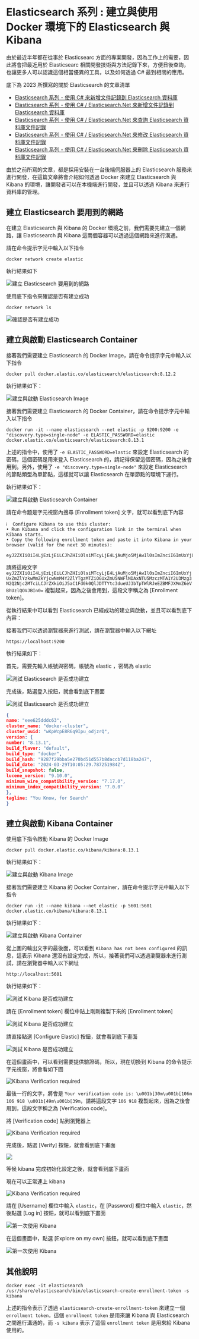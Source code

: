 # Elasticsearch 系列 : 建立與使用 Docker 環境下的 Elasticsearch 與 Kibana

由於最近半年都在從事於 Elasticsearc 方面的專案開發，因為工作上的需要，因此將會把最近用於 Elasticsearc 相關開發技術與方法記錄下來，方便日後查詢，也讓更多人可以認識這個相當優異的工具，以及如何透過 C# 最到相關的應用。

底下為 2023 所撰寫的關於 Elasticsearch 的文章清單

* [Elasticsearch 系列 - 使用 C# 來新增文件記錄到 Elasticsearch 資料庫](https://csharpkh.blogspot.com/2023/12/Elasticsearch-Create-Document-Index-Mapping.html)
* [Elasticsearch 系列 - 使用 C# / Elasticsearch.Net 來新增文件記錄到 Elasticsearch 資料庫](https://csharpkh.blogspot.com/2023/12/Elasticsearch-Elasticsearch.Net-Create-Document-Index-Mapping.html)
* [Elasticsearch 系列 - 使用 C# / Elasticsearch.Net 來查詢 Elasticsearch 資料庫文件記錄](https://csharpkh.blogspot.com/2023/12/Elasticsearch-Elasticsearch.Net-Retrive-Query-Term-Size-ElasticsearchType-IdProperty.html)
* [Elasticsearch 系列 - 使用 C# / Elasticsearch.Net 來修改 Elasticsearch 資料庫文件記錄](https://csharpkh.blogspot.com/2023/12/Elasticsearch-Elasticsearch.Net-Update-doc-updateasync.html)
* [Elasticsearch 系列 - 使用 C# / Elasticsearch.Net 來刪除 Elasticsearch 資料庫文件記錄](https://csharpkh.blogspot.com/2023/12/Elasticsearch-Elasticsearch.Net-Delete-doc-deleteasync.html)

由於之前所寫的文章，都是採用安裝在一台後端伺服器上的 Elasticsearch 服務來進行開發，在這篇文章將會介紹如何透過 Docker 來建立 Elasticsearch 與 Kibana 的環境，讓開發者可以在本機端進行開發，並且可以透過 Kibana 來進行資料庫的管理。

## 建立 Elasticsearch 要用到的網路

在建立 Elasticsearch 與 Kibana 的 Docker 環境之前，我們需要先建立一個網路，讓 Elasticsearch 與 Kibana 這兩個容器可以透過這個網路來進行溝通。

請在命令提示字元中輸入以下指令

```shell
docker network create elastic
```

執行結果如下

![建立 Elasticsearch 要用到的網路](../Images/cs2024-9999.png)

使用底下指令來確認是否有建立成功

```shell
docker network ls
```

![確認是否有建立成功](../Images/cs2024-9998.png)

## 建立與啟動 Elasticsearch Container

接著我們需要建立 Elasticsearch 的 Docker Image，請在命令提示字元中輸入以下指令

```shell
docker pull docker.elastic.co/elasticsearch/elasticsearch:8.12.2
```

執行結果如下：

![建立與啟動 Elasticsearch Image](../Images/cs2024-9997.png)

接著我們需要建立 Elasticsearch 的 Docker Container，請在命令提示字元中輸入以下指令

```shell
docker run -it --name elasticsearch --net elastic -p 9200:9200 -e "discovery.type=single-node" -e ELASTIC_PASSWORD=elastic docker.elastic.co/elasticsearch/elasticsearch:8.13.1
```

上述的指令中，使用了 `-e ELASTIC_PASSWORD=elastic` 來設定 Elasticsearch 的密碼，這個密碼是用來登入 Elasticsearch 的，請記得保留這個密碼，因為之後會用到。另外，使用了 `-e "discovery.type=single-node"` 來設定 Elasticsearch 的節點類型為單節點，這樣就可以讓 Elasticsearch 在單節點的環境下運行。

執行結果如下：

![建立與啟動 Elasticsearch Container](../Images/cs2024-9995.png)


請在命令題是字元視窗內搜尋 [Enrollment token] 文字，就可以看到底下內容

```
ℹ️  Configure Kibana to use this cluster:
• Run Kibana and click the configuration link in the terminal when Kibana starts.
• Copy the following enrollment token and paste it into Kibana in your browser (valid for the next 30 minutes):
  eyJ2ZXIiOiI4LjEzLjEiLCJhZHIiOlsiMTcyLjE4LjAuMjo5MjAwIl0sImZnciI6ImUxYjUxZmZlYzkwMmZkYjcwNmM4Y2ZlYTgzMTZiOGUxZmU5NWFlNDAxNTU5MzczMTA1Y2U3Mzg3N2Q2Njc2MTciLCJrZXkiOiJ5aC1Fd0k0QlJDTTYtc3dueUJ3bTpTWlRJeEZBMFJXMmZ6eVBhUzlQOVJBIn0=
  ```

請將這段文字 `eyJ2ZXIiOiI4LjEzLjEiLCJhZHIiOlsiMTcyLjE4LjAuMjo5MjAwIl0sImZnciI6ImUxYjUxZmZlYzkwMmZkYjcwNmM4Y2ZlYTgzMTZiOGUxZmU5NWFlNDAxNTU5MzczMTA1Y2U3Mzg3N2Q2Njc2MTciLCJrZXkiOiJ5aC1Fd0k0QlJDTTYtc3dueUJ3bTpTWlRJeEZBMFJXMmZ6eVBhUzlQOVJBIn0=` 複製起來，因為之後會用到，這段文字稱之為 [Enrollment token]。

從執行結果中可以看到 Elasticsearch 已經成功的建立與啟動，並且可以看到底下內容：

接著我們可以透過瀏覽器來進行測試，請在瀏覽器中輸入以下網址

```shell
https://localhost:9200
```

執行結果如下：

首先，需要先輸入帳號與密碼，帳號為 elastic ，密碼為 elastic

![測試 Elasticsearch 是否成功建立](../Images/cs2024-9994.png)

完成後，點選登入按鈕，就會看到底下畫面

![測試 Elasticsearch 是否成功建立](../Images/cs2024-9993.png)

```json
{
name: "eee625dddc63",
cluster_name: "docker-cluster",
cluster_uuid: "wKpWcpE8R6q9Ipu_odjzrQ",
version: {
number: "8.13.1",
build_flavor: "default",
build_type: "docker",
build_hash: "9287f29bba5e270bd51d557b8daccb7d118ba247",
build_date: "2024-03-29T10:05:29.787251984Z",
build_snapshot: false,
lucene_version: "9.10.0",
minimum_wire_compatibility_version: "7.17.0",
minimum_index_compatibility_version: "7.0.0"
},
tagline: "You Know, for Search"
}
```

## 建立與啟動 Kibana Container

使用底下指令啟動 Kibana 的 Docker Image

```shell
docker pull docker.elastic.co/kibana/kibana:8.13.1
```

執行結果如下：

![建立與啟動 Kibana Image](../Images/cs2024-9992.png)

接著我們需要建立 Kibana 的 Docker Container，請在命令提示字元中輸入以下指令

```shell
docker run -it --name kibana --net elastic -p 5601:5601 docker.elastic.co/kibana/kibana:8.13.1
```

執行結果如下：

![建立與啟動 Kibana Container](../Images/cs2024-9991.png)

從上圖的輸出文字的最後面，可以看到 `Kibana has not been configured` 的訊息，這表示 Kibana 還沒有設定完成，所以，接著我們可以透過瀏覽器來進行測試，請在瀏覽器中輸入以下網址

```shell
http://localhost:5601
```

執行結果如下：

![測試 Kibana 是否成功建立](../Images/cs2024-9990.png)

請在 [Enrollment token] 欄位中貼上剛剛複製下來的 [Enrollment token] 

![測試 Kibana 是否成功建立](../Images/cs2024-9989.png)

請直接點選 [Configure Elastic] 按鈕，就會看到底下畫面

![測試 Kibana 是否成功建立](../Images/cs2024-9988.png)

在這個畫面中，可以看到需要提供驗證碼，所以，現在切換到 Kibana 的命令提示字元視窗，將會看如下圖

![Kibana Verification required](../Images/cs2024-9987.png)

最後一行的文字，將會是 `Your verification code is: \u001b[30m\u001b[106m 106 918 \u001b[49m\u001b[39m`，請將這段文字 `106 918` 複製起來，因為之後會用到，這段文字稱之為 [Verification code]。

將 [Verification code] 貼到瀏覽器上

![Kibana Verification required](../Images/cs2024-9986.png)

完成後，點選 [Verify] 按鈕，就會看到底下畫面

![](../Images/cs2024-9980.png)

等候 kibana 完成初始化設定之後，就會看到底下畫面

現在可以正常連上 kibana

![Kibana Verification required](../Images/cs2024-9982.png)

請在 [Username] 欄位中輸入 `elastic`，在 [Password] 欄位中輸入 `elastic`，然後點選 [Log in] 按鈕，就可以看到底下畫面

![第一次使用 Kibana](../Images/cs2024-9979.png) 

在這個畫面中，點選 [Explore on my own] 按鈕，就可以看到底下畫面

![第一次使用 Kibana](../Images/cs2024-9978.png)

## 其他說明

```shell
docker exec -it elasticsearch /usr/share/elasticsearch/bin/elasticsearch-create-enrollment-token -s kibana
```

上述的指令表示了透過 `elasticsearch-create-enrollment-token` 來建立一個 `enrollment token`，這個 `enrollment token` 是用來讓 Kibana 與 Elasticsearch 之間進行溝通的，而 `-s kibana` 表示了這個 `enrollment token` 是用來給 Kibana 使用的。



